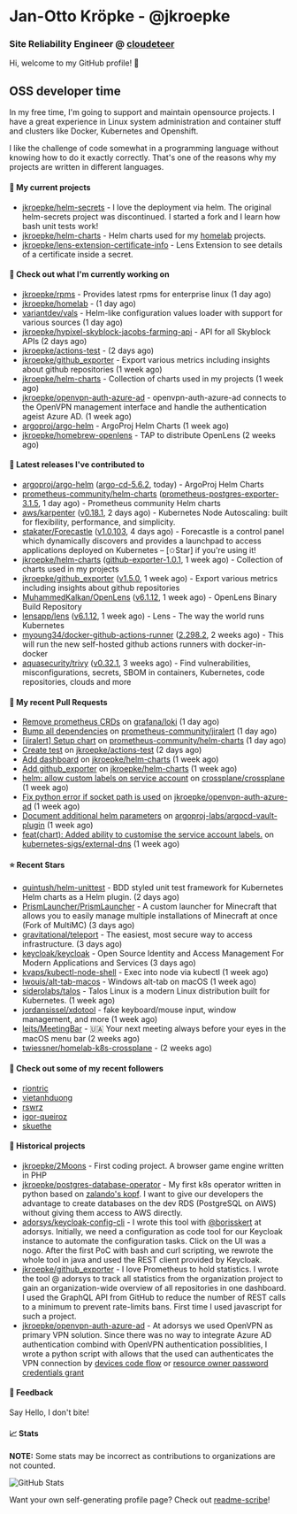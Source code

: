 # Jan-Otto Kröpke - @jkroepke
### Site Reliability Engineer @ [cloudeteer](https://cloudeteer.de)

Hi, welcome to my GitHub profile! 👋

## OSS developer time
In my free time, I'm going to support and maintain opensource projects. I have a great experience in Linux system administration and container stuff and clusters like Docker, Kubernetes and Openshift.

I like the challenge of code somewhat in a programming language without knowing how to do it exactly correctly. That's one of the reasons why my projects are written in different languages.

#### 🌱 My current projects
- [jkroepke/helm-secrets](https://github.com/jkroepke/helm-secrets) - I love the deployment via helm. The original helm-secrets project was discontinued. I started a fork and I learn how bash unit tests work!
- [jkroepke/helm-charts](https://github.com/jkroepke/helm-charts) - Helm charts used for my [homelab](https://github.com/jkroepke/homelab) projects.
- [jkroepke/lens-extension-certificate-info](https://github.com/jkroepke/lens-extension-certificate-info) - Lens Extension to see details of a certificate inside a secret.

#### 👷 Check out what I'm currently working on

- [jkroepke/rpms](https://github.com/jkroepke/rpms) - Provides latest rpms for enterprise linux (1 day ago)
- [jkroepke/homelab](https://github.com/jkroepke/homelab) -  (1 day ago)
- [variantdev/vals](https://github.com/variantdev/vals) - Helm-like configuration values loader with support for various sources (1 day ago)
- [jkroepke/hypixel-skyblock-jacobs-farming-api](https://github.com/jkroepke/hypixel-skyblock-jacobs-farming-api) - API for all Skyblock APIs (2 days ago)
- [jkroepke/actions-test](https://github.com/jkroepke/actions-test) -  (2 days ago)
- [jkroepke/github_exporter](https://github.com/jkroepke/github_exporter) - Export various metrics including insights about github repositories (1 week ago)
- [jkroepke/helm-charts](https://github.com/jkroepke/helm-charts) - Collection of charts used in my projects (1 week ago)
- [jkroepke/openvpn-auth-azure-ad](https://github.com/jkroepke/openvpn-auth-azure-ad) - openvpn-auth-azure-ad connects to the OpenVPN management interface and handle the authentication ageist Azure AD. (1 week ago)
- [argoproj/argo-helm](https://github.com/argoproj/argo-helm) - ArgoProj Helm Charts (1 week ago)
- [jkroepke/homebrew-openlens](https://github.com/jkroepke/homebrew-openlens) - TAP to distribute OpenLens (2 weeks ago)

#### 🔭 Latest releases I've contributed to

- [argoproj/argo-helm](https://github.com/argoproj/argo-helm) ([argo-cd-5.6.2](https://github.com/argoproj/argo-helm/releases/tag/argo-cd-5.6.2), today) - ArgoProj Helm Charts
- [prometheus-community/helm-charts](https://github.com/prometheus-community/helm-charts) ([prometheus-postgres-exporter-3.1.5](https://github.com/prometheus-community/helm-charts/releases/tag/prometheus-postgres-exporter-3.1.5), 1 day ago) - Prometheus community Helm charts
- [aws/karpenter](https://github.com/aws/karpenter) ([v0.18.1](https://github.com/aws/karpenter/releases/tag/v0.18.1), 2 days ago) - Kubernetes Node Autoscaling: built for flexibility, performance, and simplicity.
- [stakater/Forecastle](https://github.com/stakater/Forecastle) ([v1.0.103](https://github.com/stakater/Forecastle/releases/tag/v1.0.103), 4 days ago) - Forecastle is a control panel which dynamically discovers and provides a launchpad to access applications deployed on Kubernetes  – [✩Star] if you&#39;re using it!
- [jkroepke/helm-charts](https://github.com/jkroepke/helm-charts) ([github-exporter-1.0.1](https://github.com/jkroepke/helm-charts/releases/tag/github-exporter-1.0.1), 1 week ago) - Collection of charts used in my projects
- [jkroepke/github_exporter](https://github.com/jkroepke/github_exporter) ([v1.5.0](https://github.com/jkroepke/github_exporter/releases/tag/v1.5.0), 1 week ago) - Export various metrics including insights about github repositories
- [MuhammedKalkan/OpenLens](https://github.com/MuhammedKalkan/OpenLens) ([v6.1.12](https://github.com/MuhammedKalkan/OpenLens/releases/tag/v6.1.12), 1 week ago) - OpenLens Binary Build Repository
- [lensapp/lens](https://github.com/lensapp/lens) ([v6.1.12](https://github.com/lensapp/lens/releases/tag/v6.1.12), 1 week ago) - Lens - The way the world runs Kubernetes
- [myoung34/docker-github-actions-runner](https://github.com/myoung34/docker-github-actions-runner) ([2.298.2](https://github.com/myoung34/docker-github-actions-runner/releases/tag/2.298.2), 2 weeks ago) - This will run the new self-hosted github actions runners with docker-in-docker
- [aquasecurity/trivy](https://github.com/aquasecurity/trivy) ([v0.32.1](https://github.com/aquasecurity/trivy/releases/tag/v0.32.1), 3 weeks ago) - Find vulnerabilities, misconfigurations, secrets, SBOM in containers, Kubernetes, code repositories, clouds and more

#### 🔨 My recent Pull Requests

- [Remove prometheus CRDs](https://github.com/grafana/loki/pull/7480) on [grafana/loki](https://github.com/grafana/loki) (1 day ago)
- [Bump all dependencies](https://github.com/prometheus-community/jiralert/pull/133) on [prometheus-community/jiralert](https://github.com/prometheus-community/jiralert) (1 day ago)
- [[jiralert] Setup chart](https://github.com/prometheus-community/helm-charts/pull/2591) on [prometheus-community/helm-charts](https://github.com/prometheus-community/helm-charts) (1 day ago)
- [Create test](https://github.com/jkroepke/actions-test/pull/1) on [jkroepke/actions-test](https://github.com/jkroepke/actions-test) (2 days ago)
- [Add dashboard](https://github.com/jkroepke/helm-charts/pull/24) on [jkroepke/helm-charts](https://github.com/jkroepke/helm-charts) (1 week ago)
- [Add github_exporter](https://github.com/jkroepke/helm-charts/pull/23) on [jkroepke/helm-charts](https://github.com/jkroepke/helm-charts) (1 week ago)
- [helm: allow custom labels on service account](https://github.com/crossplane/crossplane/pull/3374) on [crossplane/crossplane](https://github.com/crossplane/crossplane) (1 week ago)
- [Fix python error if socket path is used](https://github.com/jkroepke/openvpn-auth-azure-ad/pull/17) on [jkroepke/openvpn-auth-azure-ad](https://github.com/jkroepke/openvpn-auth-azure-ad) (1 week ago)
- [Document additional helm parameters](https://github.com/argoproj-labs/argocd-vault-plugin/pull/409) on [argoproj-labs/argocd-vault-plugin](https://github.com/argoproj-labs/argocd-vault-plugin) (1 week ago)
- [feat(chart): Added ability to customise the service account labels.](https://github.com/kubernetes-sigs/external-dns/pull/3074) on [kubernetes-sigs/external-dns](https://github.com/kubernetes-sigs/external-dns) (1 week ago)

#### ⭐ Recent Stars

- [quintush/helm-unittest](https://github.com/quintush/helm-unittest) - BDD styled unit test framework for Kubernetes Helm charts as a Helm plugin. (2 days ago)
- [PrismLauncher/PrismLauncher](https://github.com/PrismLauncher/PrismLauncher) - A custom launcher for Minecraft that allows you to easily manage multiple installations of Minecraft at once (Fork of MultiMC) (3 days ago)
- [gravitational/teleport](https://github.com/gravitational/teleport) - The easiest, most secure way to access infrastructure. (3 days ago)
- [keycloak/keycloak](https://github.com/keycloak/keycloak) - Open Source Identity and Access Management For Modern Applications and Services (3 days ago)
- [kvaps/kubectl-node-shell](https://github.com/kvaps/kubectl-node-shell) - Exec into node via kubectl (1 week ago)
- [lwouis/alt-tab-macos](https://github.com/lwouis/alt-tab-macos) - Windows alt-tab on macOS  (1 week ago)
- [siderolabs/talos](https://github.com/siderolabs/talos) - Talos Linux is a modern Linux distribution built for Kubernetes. (1 week ago)
- [jordansissel/xdotool](https://github.com/jordansissel/xdotool) - fake keyboard/mouse input, window management, and more  (1 week ago)
- [leits/MeetingBar](https://github.com/leits/MeetingBar) - 🇺🇦 Your next meeting always before your eyes in the macOS menu bar (2 weeks ago)
- [twiessner/homelab-k8s-crossplane](https://github.com/twiessner/homelab-k8s-crossplane) -  (2 weeks ago)

#### 👯 Check out some of my recent followers

- [riontric](https://github.com/riontric)
- [vietanhduong](https://github.com/vietanhduong)
- [rswrz](https://github.com/rswrz)
- [igor-queiroz](https://github.com/igor-queiroz)
- [skuethe](https://github.com/skuethe)

#### 📜 Historical projects
- [jkroepke/2Moons](https://github.com/jkroepke/2Moons) - First coding project. A browser game engine written in PHP
- [jkroepke/postgres-database-operator](https://github.com/jkroepke/postgres-database-operator) - My first k8s operator written in python based on [zalando's kopf](https://github.com/zalando-incubator/kopf). I want to give our developers the advantage to create databases on the dev RDS (PostgreSQL on AWS) without giving them access to AWS directly.
- [adorsys/keycloak-config-cli](https://github.com/adorsys/keycloak-config-cli) - I wrote this tool with [@borisskert](https://github.com/borisskert) at adorsys. Initially, we need a configuration as code tool for our Keycloak instance to automate the configuration tasks. Click on the UI was a nogo. After the first PoC with bash and curl scripting, we rewrote the whole tool in java and used the REST client provided by Keycloak.
- [jkroepke/github_exporter](https://github.com/jkroepke/github_exporter) - I love Prometheus to hold statistics. I wrote the tool @ adorsys to track all statistics from the organization project to gain an organization-wide overview of all repositories in one dashboard. I used the GraphQL API from GitHub to reduce the number of REST calls to a minimum to prevent rate-limits bans. First time I used javascript for such a project.
- [jkroepke/openvpn-auth-azure-ad](https://github.com/jkroepke/openvpn-auth-azure-ad) - At adorsys we used OpenVPN as primary VPN solution. Since there was no way to integrate Azure AD authentication combind with OpenVPN authentication possiblities, I wrote a python script with allows that the used can authenticates the VPN connection by [devices code flow](https://docs.microsoft.com/en-us/azure/active-directory/develop/v2-oauth2-device-code) or [resource owner password credentials grant](https://docs.microsoft.com/en-us/azure/active-directory/develop/v2-oauth-ropc)

#### 💬 Feedback

Say Hello, I don't bite!

#### 📈 Stats

**NOTE:** Some stats may be incorrect as contributions to organizations
are not counted.

![GitHub Stats](https://github-readme-stats.vercel.app/api?username=jkroepke&count_private=false&theme=tokyonight&show_icons=true)

Want your own self-generating profile page? Check out [readme-scribe](https://github.com/muesli/readme-scribe)!

